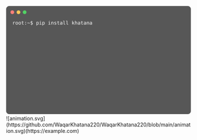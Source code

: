 <picture>
<img src="https://github.com/WaqarKhatana220/WaqarKhatana220/blob/main/animation.svg" alt="Animation SVG">
</picture>
![animation.svg](https://github.com/WaqarKhatana220/WaqarKhatana220/blob/main/animation.svg)(https://example.com)
